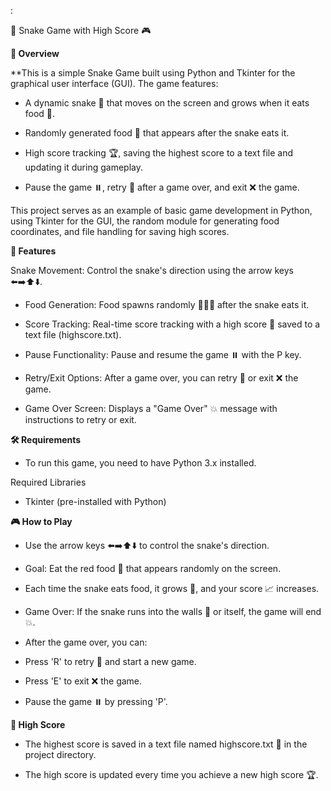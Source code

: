 :

🐍 Snake Game with High Score 🎮


**📜 Overview**

**This is a simple Snake Game built using Python and Tkinter for the graphical user interface (GUI). The game features:

- A dynamic snake 🐍 that moves on the screen and grows when it eats food 🍎.

- Randomly generated food 🍔 that appears after the snake eats it.

- High score tracking 🏆, saving the highest score to a text file and updating it during gameplay.

- Pause the game ⏸️, retry 🔄 after a game over, and exit ❌ the game.

This project serves as an example of basic game development in Python, using Tkinter for the GUI, the random module for generating food coordinates, and file handling for saving high scores.

**🌟 Features**

Snake Movement: Control the snake's direction using the arrow keys ⬅️➡️⬆️⬇️.

- Food Generation: Food spawns randomly 🍇🍔🍏 after the snake eats it.

- Score Tracking: Real-time score tracking with a high score 🏅 saved to a text file (highscore.txt).

- Pause Functionality: Pause and resume the game ⏸️ with the P key.

- Retry/Exit Options: After a game over, you can retry 🔄 or exit ❌ the game.

- Game Over Screen: Displays a "Game Over" 💥 message with instructions to retry or exit.

**🛠️ Requirements**
- To run this game, you need to have Python 3.x installed.

Required Libraries
- Tkinter (pre-installed with Python)

**🎮 How to Play**

- Use the arrow keys ⬅️➡️⬆️⬇️ to control the snake's direction.

- Goal: Eat the red food 🍎 that appears randomly on the screen.

- Each time the snake eats food, it grows 🌱, and your score 📈 increases.

- Game Over: If the snake runs into the walls 🧱 or itself, the game will end 💥.

- After the game over, you can:

- Press 'R' to retry 🔄 and start a new game.

- Press 'E' to exit ❌ the game.

- Pause the game ⏸️ by pressing 'P'.

**🏅 High Score**

- The highest score is saved in a text file named highscore.txt 📝 in the project directory.

- The high score is updated every time you achieve a new high score 🏆.

